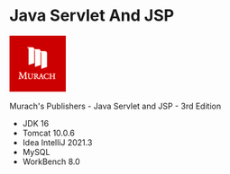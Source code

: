# Java Servlet And JSP
![alt text](intellij/ex_starts/ch04_ex1_survey/src/main/webapp/images/murachlogo.jpg)

Murach's Publishers - Java Servlet and JSP - 3rd Edition 
    
- JDK 16
- Tomcat 10.0.6 
- Idea IntelliJ 2021.3
- MySQL
- WorkBench 8.0

